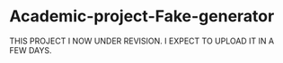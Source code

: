 # Academic-project-Fake-generator

THIS PROJECT I NOW UNDER REVISION. I EXPECT TO UPLOAD IT IN A FEW DAYS.
